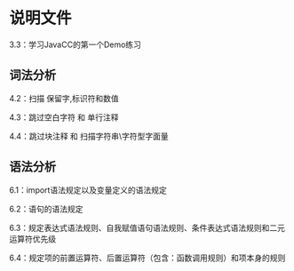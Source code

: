 # 说明文件

3.3：学习JavaCC的第一个Demo练习

## 词法分析

4.2：扫描 保留字,标识符和数值

4.3：跳过空白字符 和 单行注释

4.4：跳过块注释 和 扫描字符串\字符型字面量

## 语法分析

6.1：import语法规定以及变量定义的语法规定

6.2：语句的语法规定

6.3：规定表达式语法规则、自我赋值语句语法规则、条件表达式语法规则和二元运算符优先级

6.4：规定项的前置运算符、后置运算符（包含：函数调用规则）和项本身的规则